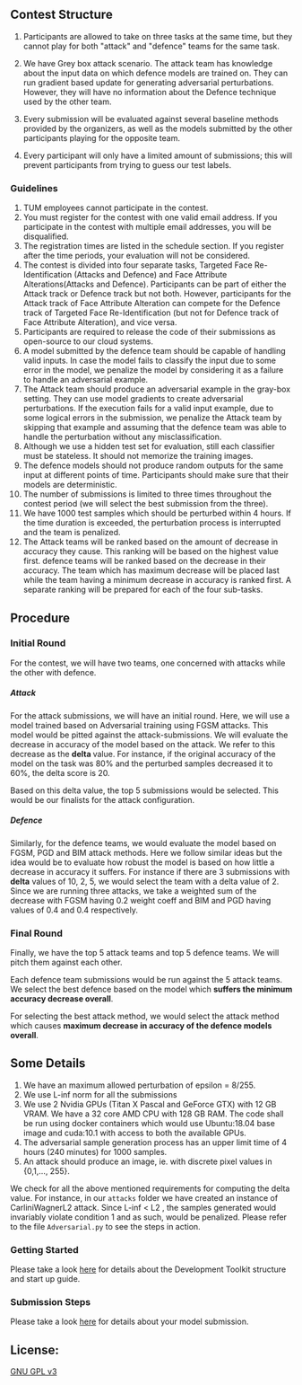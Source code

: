 ## Contest Structure

1. Participants are allowed to take on three tasks at the same time, but they cannot play for both
"attack" and "defence" teams for the same task.

2. We have Grey box attack scenario. The attack team has knowledge about the input data on which defence
models are trained on. They can run gradient based update for generating adversarial perturbations. However,
they will have no information about the Defence technique used by the other team.

3. Every submission will be evaluated against several baseline methods provided by the
organizers, as well as the models submitted by the other participants playing for the opposite
team.

4. Every participant will only have a limited amount of submissions; this will prevent participants
from trying to guess our test labels.


### Guidelines

1. TUM employees cannot participate in the contest.
2. You must register for the contest with one valid email address. If you participate in the contest with multiple email addresses, you will be disqualified.
3. The registration times are listed in the schedule section. If you register after the time periods, your evaluation will not be considered.
4. The contest is divided into four separate tasks, Targeted Face Re-Identification (Attacks and Defence) and Face Attribute Alterations(Attacks and Defence). Participants can be part of either the Attack track or Defence track but not both. However, participants for the Attack track of Face Attribute Alteration can compete for the Defence track of Targeted Face Re-Identification (but not for Defence track of Face Attribute Alteration), and vice versa.
5. Participants are required to release the code of their submissions as open-source to our cloud systems.
6. A model submitted by the defence team should be capable of handling valid inputs. In case the model fails to classify the input due to some error in the model, we penalize the model by considering it as a failure to handle an adversarial example.
7. The Attack team should produce an adversarial example in the gray-box setting. They can use model gradients to create adversarial perturbations. If the execution fails for a valid input example, due to some logical errors in the submission, we penalize the Attack team by skipping that example and assuming that the defence team was able to handle the perturbation without any misclassification.
8. Although we use a hidden test set for evaluation, still each classifier must be stateless. It should not memorize the training images.
9. The defence models should not produce random outputs for the same input at different points of time. Participants should make sure that their models are deterministic.
10. The number of submissions is limited to three times throughout the contest period (we will select the best submission from the three).
11. We have 1000 test samples which should be perturbed within 4 hours. If the time duration is exceeded, the perturbation process is interrupted and the team is penalized.
12. The Attack teams will be ranked based on the amount of decrease in accuracy they cause. This ranking will be based on the highest value first. defence teams will be ranked based on the decrease in their accuracy. The team which has maximum decrease will be placed last while the team having a minimum decrease in accuracy is ranked first. A separate ranking will be prepared for each of the four sub-tasks.

## Procedure

### Initial Round
For the contest, we will have two teams, one concerned with attacks while the other with defence.
##### Attack
For the attack submissions, we will have an initial round. Here, we will use a model trained based on Adversarial training using FGSM attacks. This model would be pitted against the attack-submissions. We will evaluate the decrease in accuracy of the model based on the attack. We refer to this decrease as the <b> delta </b> value. For instance, if the original accuracy of the model on the task was 80% and the perturbed samples decreased it to 60%, the delta score is 20.
 
Based on this delta value, the top 5 submissions would be selected. This would be our finalists for the attack configuration.
##### Defence
Similarly, for the defence teams, we would evaluate the model based on FGSM, PGD and BIM attack methods. Here we follow similar ideas but the idea would be to evaluate how robust the model is based on how little a decrease in accuracy it suffers. For instance if there are 3 submissions with <b>delta</b> values of 10, 2, 5, we would select the team with a delta value of 2. Since we are running three attacks, we take a weighted sum of the decrease with FGSM having 0.2 weight coeff and BIM and PGD having values of 0.4 and 0.4 respectively.

### Final Round
Finally, we have the top 5 attack teams and top 5 defence teams. We will pitch them against each other. 

Each defence team submissions would be run against the 5 attack teams. We select the best defence based on the model which **suffers the minimum accuracy decrease overall**.

For selecting the best attack method, we would select the attack method which causes **maximum decrease in accuracy of the defence models overall**.

## Some Details

1. We have an maximum allowed perturbation of epsilon = 8/255.
2. We use L-inf norm for all the submissions
3. We use 2 Nvidia GPUs (Titan X Pascal and GeForce GTX) with 12 GB VRAM. We have a 32 core AMD CPU with 128 GB RAM. The code shall be run using docker containers which would use Ubuntu:18.04 base image and cuda:10.1 with access to both the available GPUs.
3. The adversarial sample generation process has an upper limit time of 4 hours (240 minutes) for 1000 samples.
4. An attack should produce an image, ie. with discrete pixel values in {0,1,…, 255}.


We check for all the above mentioned requirements for computing the delta value. For instance, in our `attacks` folder we have created an instance of CarliniWagnerL2 attack. Since L-inf < L2 , the samples generated would invariably violate condition 1 and as such, would be penalized. Please refer to the file `Adversarial.py` to see the steps in action. 
    
### Getting Started

Please take a look [here](dev_toolkit/startup_guide.md) for details about the Development Toolkit structure and start up guide.   

### Submission Steps

Please take a look [here](dev_toolkit/submission_steps.md) for details about your model submission.

## License:
[GNU GPL v3](http://www.gnu.org/licenses/gpl.html)